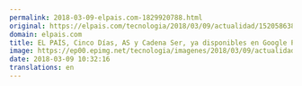 ```yaml
---
permalink: 2018-03-09-elpais.com-1829920788.html
original: https://elpais.com/tecnologia/2018/03/09/actualidad/1520586382_807042.html#?ref=rss&format=simple&link=link
domain: elpais.com
title: EL PAÍS, Cinco Días, AS y Cadena Ser, ya disponibles en Google Play Kiosko
image: https://ep00.epimg.net/tecnologia/imagenes/2018/03/09/actualidad/1520586382_807042_1520586936_rrss_normal.jpg
date: 2018-03-09 10:32:16
translations: en
---
```


